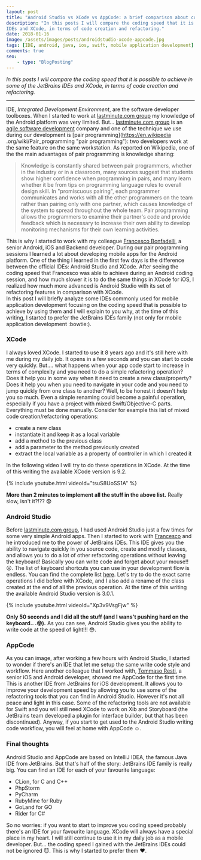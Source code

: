 ```yaml
---
layout: post
title: "Android Studio vs XCode vs AppCode: a brief comparison about coding speed."
description: "In this posts I will compare the coding speed that it is possible to achieve in some of the JetBrains 
IDEs and XCode, in terms of code creation and refactoring."
date: 2018-01-16
image: /assets/images/posts/androidstudio-xcode-appcode.jpg
tags: [IDE, android, java, ios, swift, mobile application development]
comments: true
seo:
    - type: "BlogPosting"
---
```


*In this posts I will compare the coding speed that it is possible to achieve in some of the JetBrains 
 IDEs and XCode, in terms of code creation and refactoring.*

---

IDE, *Integrated Development Environment*, are the software developer toolboxes. When I started to work at 
[lastminute.com group](http://www.lastminutegroup.com "lastminute.com group") my knowledge 
of the Android platform was very limited. But... [lastminute.com group](http://www.lastminutegroup.com "lastminute.com group") 
is an [agile software development](https://en.wikipedia.org/wiki/Agile_software_development "agile software development") company 
and one of the technique we use during our development is [pair programming](https://en.wikipedia
.org/wiki/Pair_programming "pair programming"): two developers work at the same feature on the same workstation. 
As reported on Wikipedia, one of the the main advantages of pair programming is knowledge sharing:
 
 >Knowledge is constantly shared between pair programmers, whether in the industry or in a classroom, many sources 
 suggest that students show higher confidence when programming in pairs, and many learn whether it be from tips on 
 programming language rules to overall design skill. In "promiscuous pairing", each programmer communicates and 
 works with all the other programmers on the team rather than pairing only with one partner, which causes knowledge 
 of the system to spread throughout the whole team. Pair programming allows the programmers to examine their 
 partner's code and provide feedback which is necessary to increase their own ability to develop monitoring 
 mechanisms for their own learning activities.

This is why I started to work with my colleague [Francesco Bonfadelli](https://www.linkedin.com/in/fbonfadelli/ 
"Francesco Bonfadelli"), a senior Android, iOS and Backend developer. During our pair programming sessions I learned a 
lot about developing mobile apps for the Android platform. One of the thing I learned in the first few days is the 
difference between the official IDEs: Android Studio and XCode. After seeing the coding speed that Francesco was 
able to achieve during an Android coding session, and how much slower it is to do the same things
 in XCode for iOS, I realized how much more advanced is Android Studio with its set of refactoring features in 
 comparison with XCode.  
In this post I will briefly analyze some IDEs commonly used for mobile application development focusing on the 
coding speed that is possible to achieve by using them and I will explain to you why, at the
 time of this writing, I started to prefer the JetBrains IDEs family (not only for mobile application development 
 :bowtie:).

### XCode
I always loved XCode. I started to use it 8 years ago and it's still here with me during my daily job. It opens in a 
few seconds and you can start to code very quickly. But.... what happens when your app code start to increase in terms 
of complexity and you need to do a simple refactoring operation? Does it help you in some way when it need to create 
a new class/property? Does it help you when you need to navigate in your code and you need to jump quickly from one 
class to another? Well, to be honest it doesn't help you so much. Even a simple renaming could become a painful 
operation, especially if you have a project with mixed Swift/Objective-C parts. Everything must be done manually. 
Consider for example this list of mixed code creation/refactoring operations:

 * create a new class
 * instantiate it and keep it as a local variable 
 * add a method to the previous class
 * add a parameter to the method previously created
 * extract the local variable as a property of controller in which I created it
 
In the following video I will try to do these operations in XCode. At the time of this writing the available XCode 
version is 9.2.

{% include youtube.html videoId="tsuS8UoSS1A" %}

**More than 2 minutes to implement all the stuff in the above list.**
Really slow, isn't it?!?? :fearful:

### Android Studio
Before [lastminute.com group](http://www.lastminutegroup.com "lastminute.com group"), I had used Android Studio just 
a few times for some very simple Android apps. Then I started to work with [Francesco](https://www.linkedin.com/in/fbonfadelli/ "Francesco Bonfadelli") 
and he introduced me to the power of JetBrains IDEs. This IDE gives you the ability to navigate quickly in you source
 code, create and modify classes, and allows you to do a lot of other refactoring operations without leaving the 
 keyboard! Basically you can write code and forget about your mouse!! :open_mouth:. The list of keyboard shortcuts you 
 can use in your development flow is endless. You can find the complete list [here](https://developer.android.com/studio/intro/keyboard-shortcuts.html "Android studio keyboard shortcut"). 
Let's try to do the exact same operations I did before with XCode, and I also add a rename of the class created at 
the end of all the previous operation. At the time of this writing the available Android Studio version is 3.0.1. 

{% include youtube.html videoId="Xp3v9VsgFjw" %}

**Only 50 seconds and I did all the stuff (and I wans't pushing hard on the keyboard..
.:stuck_out_tongue_winking_eye:).**
As you can see, Android Studio gives you the ability to write code at the speed of light!!! :flushed:.

### AppCode
As you can image, after working a few hours with Android Studio, I started to wonder if there's an IDE that let me 
setup the same write code style and workflow. Here another colleague that I worked with, [Tommaso Resti](https://www.linkedin.com/in/tommaso-resti-0ab5285a/ "Tommaso Resti"),
a senior iOS and Android developer, showed me AppCode for the first time. This is another IDE from JetBrains for iOS 
development. It allows you to improve your development speed by allowing you to use some of the refactoring tools 
that you can find in Android Studio. However it's not all peace and light in this case. Some of the refactoring tools
 are not available for Swift and you will still need XCode to work on Xib and Storyboard (the JetBrains team 
 developed a plugin for interface builder, but that has been discontinued). 
 Anyway, if you start to get used to the Android Studio writing code workflow, you will feel at home with AppCode :relaxed:.

### Final thoughts 
Android Studio and AppCode are based on IntelliJ IDEA, the famous Java IDE from JetBrains. But that's half of 
the story: JetBrains IDE family is really big.
 You can find an IDE for each of your favourite language:
 * CLion, for C and C++
 * PhpStorm
 * PyCharm
 * RubyMine for Ruby
 * GoLand for GO
 * Rider for C#
 
So no worries: if you want to start to improve you coding speed probably there's an IDE for your favourite language. 
XCode will always have a special place in my heart. I will still continue to use it in my daily job as a mobile 
developer. But... the coding speed I gained with the JetBrains IDEs could not be ignored :smiling_imp:. This is why I 
started to prefer them :heart:. 